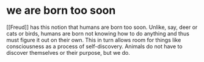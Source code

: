 # we are born too soon

[[Freud]] has this notion that humans are born too soon. Unlike, say, deer or cats or birds, humans are born not knowing how to do anything and thus must figure it out on their own. This in turn allows room for things like consciousness as a process of self-discovery. Animals do not have to discover themselves or their purpose, but we do.
